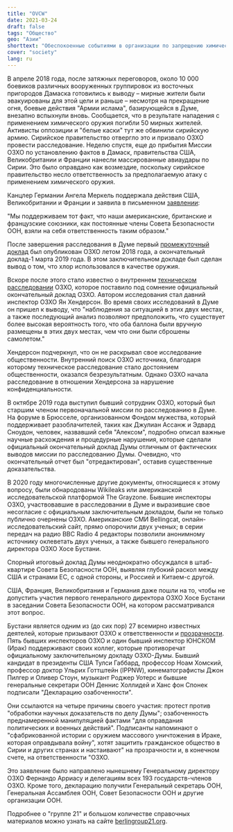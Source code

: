 ```yaml
---
title: "OVCW"
date: 2021-03-24
draft: false
tags: "Общество"
geo: "Азии"
shorttext: "Обеспокоенные событиями в организации по запрещению химического оружия, несколько человек обратились к общественности."
cover: "society"
lang: ru
---
```


В апреле 2018 года, после затяжных переговоров, около 10 000 боевиков различных вооруженных группировок из восточных пригородов Дамаска готовились к выводу – мирные жители были эвакуированы для этой цели и раньше – несмотря на прекращение огня, боевые действия "Армии ислама", базирующейся в Думе, внезапно вспыхнули вновь. Сообщается, что в результате нападения с применением химического оружия погибли 50 мирных жителей. Активисты оппозиции и "белые каски" тут же обвинили сирийскую армию. Сирийское правительство отвергло это и призвало ОЗХО провести расследование. Неделю спустя, еще до прибытия Миссии ОЗХО по установлению фактов в Дамаск, правительства США, Великобритании и Франции нанесли массированные авиаудары по Сирии. Это было оправдано как возмездие, поскольку сирийское правительство несло ответственность за предполагаемую атаку с применением химического оружия.

Канцлер Германии Ангела Меркель поддержала действия США, Великобритании и Франции и заявила в письменном [заявлении](https://augengeradeaus.net/2018/04/abschreckung-gegen-chemiewaffen-usa-frankreich-grossbritannien-greifen-syrien-an/ "USA, Frankreich, Großbritannien greifen Syrien an"):

"Мы поддерживаем тот факт, что наши американские, британские и французские союзники, как постоянные члены Совета Безопасности ООН, взяли на себя ответственность таким образом."

После завершения расследования в Думе первый [промежуточный доклад](/static/downloads/s-1731-2019.pdf "REPORT OF THE FACT-FINDING MISSION REGARDING THE INCIDENT OF ALLEGED USE OF TOXIC CHEMICALS AS A WEAPON IN DOUMA, SYRIAN ARAB REPUBLIC, ON 7 APRIL 2018") был опубликован ОЗХО летом 2018 года, а окончательный доклад-1 марта 2019 года. В этом заключительном докладе был сделан вывод о том, что хлор использовался в качестве оружия. 

Вскоре после этого стало известно о внутреннем [техническом расследовании](https://wikileaks.org/opcw-douma/document/20190227-Engineering-assessment-of-two-cylinders-observed-at-the-Douma-incident/ "OPCW Douma Docs") ОЗХО, которое поставило под сомнение официальный окончательный доклад ОЗХО. Автором исследования стал давний инспектор ОЗХО Ян Хендерсон. Во время своих исследований в Думе он пришел к выводу, что "наблюдения за ситуацией в этих двух местах, а также последующий анализ позволяют предположить, что существует более высокая вероятность того, что оба баллона были вручную размещены в этих двух местах, чем что они были сброшены самолетом."

Хендерсон подчеркнул, что он не раскрывал свое исследование общественности. Внутренний поиск ОЗХО источника, благодаря которому техническое расследование стало достоянием общественности, оказался безрезультатным. Однако ОЗХО начала расследование в отношении Хендерсона за нарушение конфиденциальности.

В октябре 2019 года выступил бывший сотрудник ОЗХО, который был старшим членом первоначальной миссии по расследованию в Думе. На форуме в Брюсселе, организованном Фондом мужества, который поддерживает разоблачителей, таких как Джулиан Ассанж и Эдвард Сноудон, человек, назвавший себя "Алексом", подробно описал важные научные расхождения и процедурные нарушения, которые сделали официальный окончательный доклад Думы отличным от фактических выводов миссии по расследованию Думы. Очевидно, что окончательный отчет был "отредактирован", оставив существенные доказательства.

В 2020 году многочисленные другие документы, относящиеся к этому вопросу, были обнародованы Wikileaks или американской исследовательской платформой The Grayzone. Бывшие инспекторы ОЗХО, участвовавшие в расследовании в Думе и выразившие свое несогласие с официальным заключительным докладом, были не только публично очернены ОЗХО. Американские СМИ Bellingcat, онлайн-исследовательский сайт, прямо опорочили двух ученых; в серии передач на радио BBC Radio 4 редакторы позволили анонимному источнику оклеветать двух ученых, а также бывшего генерального директора ОЗХО Хосе Бустани.

Спорный итоговый доклад Думы неоднократно обсуждался в штаб-квартире Совета Безопасности ООН, выявляя глубокий раскол между США и странами ЕС, с одной стороны, и Россией и Китаем-с другой.

США, Франция, Великобритания и Германия даже пошли на то, чтобы не допустить участия первого генерального директора ОЗХО Хосе Бустани в заседании Совета Безопасности ООН, на котором рассматривался этот вопрос.

Бустани является одним из (до сих пор) 27 всемирно известных деятелей, которые призывают ОЗХО к ответственности и [прозрачности](https://www.berlingroup21.org/translations "The OPCW investigation of alleged chemical weapons use in Douma, Syria"). Пять бывших инспекторов ОЗХО и один бывший инспектор ЮНСКОМ (Ирак) поддерживают своих коллег, которые противоречат официальному заключительному докладу ОЗХО-Думы. Бывший кандидат в президенты США Тулси Габбард, профессор Ноам Хомский, профессор доктор Ульрих Готтштейн (IPPNW), кинематографисты Джон Пилгер и Оливер Стоун, музыкант Роджер Уотерс и бывшие генеральные секретари ООН Деннис Холлидей и Ханс фон Спонек подписали "Декларацию озабоченности".

Они ссылаются на четыре причины своего участия: протест против "обработки научных доказательств по делу Думы"; озабоченность преднамеренной манипуляцией фактами "для оправдания политических и военных действий". Подписанты напоминают о "сфабрикованной истории с оружием массового уничтожения в Ираке, которая оправдывала войну", хотят защитить гражданское общество в Сирии и других странах и настаивают" на прозрачности и, в конечном счете, на ответственности "ОЗХО.

Это заявление было направлено нынешнему Генеральному директору ОЗХО Фернандо Арриасу и делегациям всех 193 государств-членов ОЗХО. Кроме того, декларацию получили Генеральный секретарь ООН, Генеральная Ассамблея ООН, Совет Безопасности ООН и другие организации ООН.

Подробнее о "группе 21" и большом количестве справочных материалов можно узнать на сайте [berlingroup21.org](https://www.berlingroup21.org/ "Berlin Group 21").

